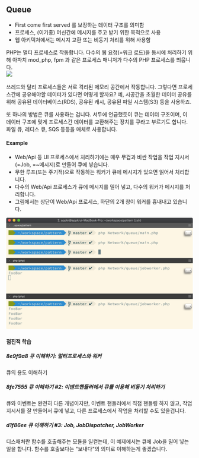 ## Queue

- First come first served 를 보장하는 데이터 구조를 의미함
- 프로세스, (이기종) 머신간에 메시지를 주고 받기 위한 목적으로 사용 
- 웹 아키텍처에서는 메시지 교환 또는 비동기 처리를 위해 사용함 

PHP는 멀티 프로세스로 작동합니다. 다수의 웹 요청(=워크 로드)을 동시에 처리하기 위해 아파치 mod_php, fpm 과 같은 프로세스 매니저가 다수의 PHP 프로세스를 띄웁니다.  
![](https://gist.githubusercontent.com/appkr/c519acc7f14c7e6b87886800b3f85825/raw/67d31bfd8f3bf5b52c683a3992bb35c4480376e5/apache_prefork.png)

쓰레드와 달리 프로세스들은 서로 격리된 메모리 공간에서 작동합니다. 그렇다면 프로세스간에 공유해야할 데이터가 있다면 어떻게 할까요? 예, 시공간을 초월한 데이터 공유를 위해 공유된 데이터베이스(RDS), 공유된 캐시, 공유된 파일 시스템(S3) 등을 사용하죠.

또 하나의 방법은 큐를 사용하는 겁니다. 서두에 언급했듯이 큐는 데이터 구조이며, 이 데이터 구조에 맞게 프로세스간 데이터를 교환해주는 장치를 큐라고 부르기도 합니다. 파일 큐, 레디스 큐, SQS 등등을 매체로 사용합니다. 

#### Example

- Web/Api 등 UI 프로세스에서 처리하기에는 매우 무겁과 비싼 작업을 작업 지시서(=Job, =~메시지)로 만들어 큐에 넣습니다.
- 무한 루프(또는 주기적)으로 작동하는 워커가 큐에 메시지가 있으면 읽어서 처리합니다.
- 다수의 Web/Api 프로세스가 큐에 메시지를 밀어 넣고, 다수의 워커가 메시지를 처리합니다.
- 그림에서는 상단이 Web/Api 프로세스, 하단의 2개 창이 워커를 흉내내고 있습니다.

![](queue.png)

#### 점진적 학습
##### 8e9f9a8 큐 이해하기: 멀티프로세스와 워커
큐의 용도 이해하기

##### 8fe7555 큐 이해하기 #2: 이벤트핸들러에서 큐를 이용해 비동기 처리하기
큐와 이벤트는 완전히 다른 개념이지만, 이벤트 핸들러에서 직접 핸들링 하지 않고, 작업 지시서를 잘 만들어서 큐에 넣고, 다른 프로세스에서 작업을 처리할 수도 있을겁니다.

##### d1f86ee 큐 이해하기 #3: Job, JobDispatcher, JobWorker
디스패처란 함수를 호출해주는 모듈을 일컫는데, 이 예제에서는 큐에 Job을 밀어 넣는 일을 합니다. 함수를 호출보다는 "보내다"의 의미로 이해하는게 좋겠습니다.

